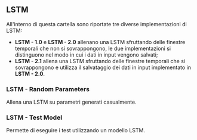 ## LSTM

All'interno di questa cartella sono riportate tre diverse implementazioni di LSTM:
- **LSTM - 1.0** e **LSTM - 2.0** allenano una LSTM sfruttando delle finestre temporali che non si sovrappongono, le due implementazioni si distinguono nel modo in cui i dati in input vengono salvati;
- **LSTM - 2.1** allena una LSTM sfruttando delle finestre temporali che si sovrappongono e utilizza il salvataggio dei dati in input implementato in **LSTM - 2.0**.



### LSTM - Random Parameters

Allena una LSTM su parametri generati casualmente.



### LSTM - Test Model

Permette di eseguire i test utilizzando un modello LSTM.